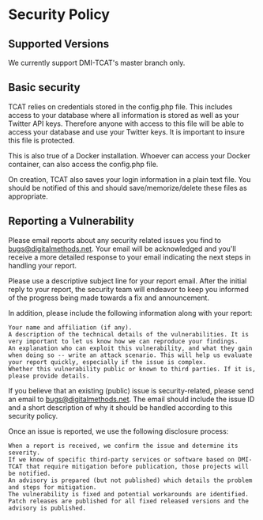 # Security Policy

## Supported Versions

We currently support DMI-TCAT's master branch only.

## Basic security

TCAT relies on credentials stored in the config.php file. This includes access to your database where all information is stored as well as your Twitter API keys. Therefore anyone with access to this file will be able to access your database and use your Twitter keys. It is important to insure this file is protected.

This is also true of a Docker installation. Whoever can access your Docker container, can also access the config.php file.

On creation, TCAT also saves your login information in a plain text file. You should be notified of this and should save/memorize/delete these files as appropriate. 

## Reporting a Vulnerability

Please email reports about any security related issues you find to bugs@digitalmethods.net. Your email will be acknowledged and you'll receive a more detailed response to your email indicating the next steps in handling your report. 

Please use a descriptive subject line for your report email. After the initial reply to your report, the security team will endeavor to keep you informed of the progress being made towards a fix and announcement.

In addition, please include the following information along with your report:

    Your name and affiliation (if any).
    A description of the technical details of the vulnerabilities. It is very important to let us know how we can reproduce your findings.
    An explanation who can exploit this vulnerability, and what they gain when doing so -- write an attack scenario. This will help us evaluate your report quickly, especially if the issue is complex.
    Whether this vulnerability public or known to third parties. If it is, please provide details.

If you believe that an existing (public) issue is security-related, please send an email to bugs@digitalmethods.net. The email should include the issue ID and a short description of why it should be handled according to this security policy.

Once an issue is reported, we use the following disclosure process:

    When a report is received, we confirm the issue and determine its severity.
    If we know of specific third-party services or software based on DMI-TCAT that require mitigation before publication, those projects will be notified.
    An advisory is prepared (but not published) which details the problem and steps for mitigation.
    The vulnerability is fixed and potential workarounds are identified.
    Patch releases are published for all fixed released versions and the advisory is published.
